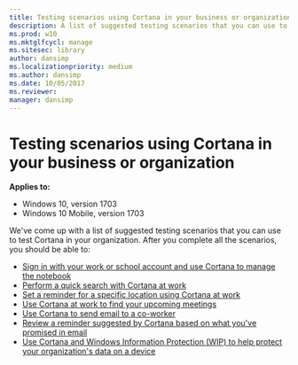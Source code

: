 ```yaml
---
title: Testing scenarios using Cortana in your business or organization
description: A list of suggested testing scenarios that you can use to test Cortana in your organization.
ms.prod: w10
ms.mktglfcycl: manage
ms.sitesec: library
author: dansimp
ms.localizationpriority: medium
ms.author: dansimp
ms.date: 10/05/2017
ms.reviewer: 
manager: dansimp
---
```


# Testing scenarios using Cortana in your business or organization
**Applies to:**

-   Windows 10, version 1703
-   Windows 10 Mobile, version 1703

We've come up with a list of suggested testing scenarios that you can use to test Cortana in your organization. After you complete all the scenarios, you should be able to:

- [Sign in with your work or school account and use Cortana to manage the notebook](https://docs.microsoft.com/en-us/windows/configuration/cortana-at-work/cortana-at-work-scenario-1)
- [Perform a quick search with Cortana at work](https://docs.microsoft.com/en-us/windows/configuration/cortana-at-work/cortana-at-work-scenario-2)
- [Set a reminder for a specific location using Cortana at work](https://docs.microsoft.com/en-us/windows/configuration/cortana-at-work/cortana-at-work-scenario-3)
- [Use Cortana at work to find your upcoming meetings](https://docs.microsoft.com/en-us/windows/configuration/cortana-at-work/cortana-at-work-scenario-4)
- [Use Cortana to send email to a co-worker](https://docs.microsoft.com/en-us/windows/configuration/cortana-at-work/cortana-at-work-scenario-5)
- [Review a reminder suggested by Cortana based on what you&#39;ve promised in email](https://docs.microsoft.com/en-us/windows/configuration/cortana-at-work/cortana-at-work-scenario-6)
- [Use Cortana and Windows Information Protection (WIP) to help protect your organization&#39;s data on a device](https://docs.microsoft.com/en-us/windows/configuration/cortana-at-work/cortana-at-work-scenario-7)